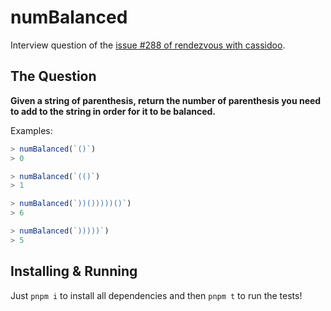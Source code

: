 # numBalanced

Interview question of the [issue #288 of rendezvous with cassidoo](https://buttondown.email/cassidoo/archive/to-think-that-everybodys-like-you-is-silly/).

## The Question

**Given a string of parenthesis, return the number of parenthesis you need to add to the string in order for it to be balanced.**

Examples:

```js
> numBalanced(`()`)
> 0

> numBalanced(`(()`)
> 1

> numBalanced(`))()))))()`)
> 6

> numBalanced(`)))))`)
> 5
```

## Installing & Running

Just `pnpm i` to install all dependencies and then `pnpm t` to run the tests!
